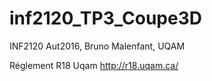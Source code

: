 # inf2120_TP3_Coupe3D
INF2120 Aut2016, Bruno Malenfant, UQAM 

Réglement R18 Uqam 
http://r18.uqam.ca/
